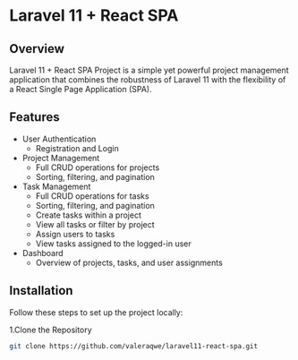 # Laravel 11 + React SPA

## Overview

Laravel 11 + React SPA Project is a simple yet powerful project management application that combines the robustness of Laravel 11 with the flexibility of a React Single Page Application (SPA).

## Features

- User Authentication
  - Registration and Login
- Project Management
  - Full CRUD operations for projects
  - Sorting, filtering, and pagination
- Task Management
  - Full CRUD operations for tasks
  - Sorting, filtering, and pagination
  - Create tasks within a project
  - View all tasks or filter by project
  - Assign users to tasks
  - View tasks assigned to the logged-in user
- Dashboard
  - Overview of projects, tasks, and user assignments

## Installation

Follow these steps to set up the project locally:

 1.Clone the Repository
   ```bash
   git clone https://github.com/valeraqwe/laravel11-react-spa.git
